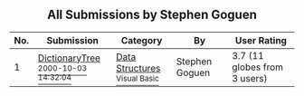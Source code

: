 ﻿<div align="center">

## All Submissions by Stephen Goguen

</div>

No.  | Submission | Category | By   | User Rating
---- | ---------- | -------- | ---- | -----------
1 | [DictionaryTree<br /><sup>2000-10-03 14:32:04</sup>](https://github.com/Planet-Source-Code/stephen-goguen-dictionarytree__1-13220) | [Data Structures<br /><sup>Visual Basic</sup>](../ByCategory/data-structures__1-33.md) | Stephen Goguen | 3.7 (11 globes from 3 users)
